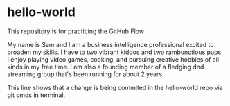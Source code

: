 # hello-world
This repository is for practicing the GitHub Flow

My name is Sam and I am a business intelligence professional excited to broaden my skills. I have to two vibrant kiddos and two rambunctious pups. I enjoy playing video games, cooking, and pursuing creative hobbies of all kinds in my free time. I am also a founding member of a fledging dnd streaming group that's been running for about 2 years.

This line shows that a change is being commited in the hello-world repo via git cmds in terminal.